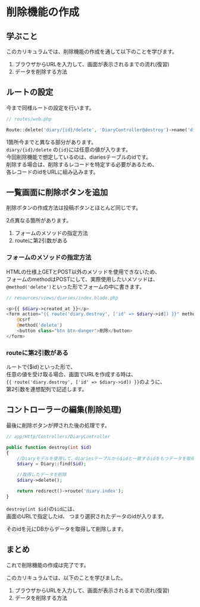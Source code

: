 # 削除機能の作成
## 学ぶこと
このカリキュラムでは、削除機能の作成を通して以下のことを学びます。  
1. ブラウザからURLを入力して、画面が表示されるまでの流れ(復習)
2. データを削除する方法


## ルートの設定
今まで同様ルートの設定を行います。  

```php
// routes/web.php

Route::delete('diary/{id}/delete', 'DiaryController@destroy')->name('diary.destroy'); // 削除処理
```

1箇所今までと異なる部分があります。  
`diary/{id}/delete` の`{id}`には任意の値が入ります。  
今回削除機能で想定しているのは、diariesテーブルのidです。  
削除する場合は、削除するレコードを特定する必要があるため、  
各レコードのidをURLに組み込みます。  

## 一覧画面に削除ボタンを追加
削除ボタンの作成方法は投稿ボタンとほとんど同じです。

2点異なる箇所があります。  
1. フォームのメソッドの指定方法
2. routeに第2引数がある

### フォームのメソッドの指定方法
HTMLの仕様上GETとPOST以外のメソッドを使用できないため、  
フォームのmethodはPOSTにして、実際使用したいメソッドは、  
`@method('delete')`といった形でフォームの中に書きます。  

```php
// resources/views/diaries/index.blade.php

<p>{{ $diary->created_at }}</p>
<form action="{{ route('diary.destroy', ['id' => $diary->id]) }}" method="POST" class="d-inline">
    @csrf
    @method('delete')
    <button class="btn btn-danger">削除</button>
</form>
```

### routeに第2引数がある
ルートで{$id}といった形で、  
任意の値を受け取る場合、画面でURLを作成する時は、  
`{{ route('diary.destroy', ['id' => $diary->id]) }}`のように、  
第2引数を連想配列で記述します。  


## コントローラーの編集(削除処理)
最後に削除ボタンが押された後の処理です。  

```php
// app/Http/Controllers/DiaryController

public function destroy(int $id)
{
    //Diaryモデルを使用して、diariesテーブルから$idと一致するidをもつデータを取得
    $diary = Diary::find($id); 

    //取得したデータを削除
    $diary->delete();

    return redirect()->route('diary.index');
}
```

`destroy(int $id)`の`$id`には、  
画面のURLで指定したid、 つまり選択されたデータのidが入ります。  

そのidを元にDBからデータを取得して削除します。  


## まとめ
これで削除機能の作成は完了です。  

このカリキュラムでは、以下のことを学びました。  
1. ブラウザからURLを入力して、画面が表示されるまでの流れ(復習)
2. データを削除する方法